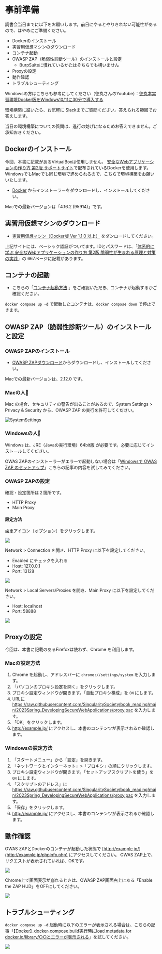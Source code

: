 # 事前準備

読書会当日までに以下をお願いします。前日にやるとやりきれない可能性があるので、はやめにご準備ください。

- Dockerのインストール
- 実習用仮想マシンのダウンロード
- コンテナ起動
- OWASP ZAP（脆弱性診断ツール）のインストールと設定
  - BurpSuiteに慣れているかたはそちらでも構いません
- Proxyの設定
- 動作確認
- トラブルシューティング

Windowsの方はこちらも参考にしてください（徳丸さんのYoutube）：[徳丸本実習環境Docker版をWindows10/11に30分で導入する](https://youtu.be/07k-7Q2xGzY)

環境構築に躓いたら、お気軽に Slackまでご質問ください。答えられる範囲でお答えします。

当日の環境構築についての質問は、進行の妨げになるためお答えできません。ご承知おきください。

## Dockerのインストール

今回、本書に記載があるVirtualBoxは使用しません。
[安全なWebアプリケーションの作り方 第2版 サポートサイト](https://wasbook.org)で配布されているDockerを使用します。WindowsでもMacでも同じ環境で進められるので、こちらで環境構築をお願いいたします。

- [Docker](https://www.docker.com) からインストーラーをダウンロードし、インストールしてください。

Macでの最新バージョンは「4.16.2 (95914)」です。

## 実習用仮想マシンのダウンロード

- [実習用仮想マシン（Docker版 Ver 1.1.0 以上）](https://wasbook.org/download/wasbook-docker.zip) をダンロードしてください。

上記サイトには、ベーシック認証がついてます。IDとパスワードは、「[体系的に学ぶ 安全なWebアプリケーションの作り方 第2版 脆弱性が生まれる原理と対策の実践](https://amazon.co.jp/dp/4797393165/ref=nosim?tag=singularityso-22)」の 667ページに記載があります。

## コンテナの起動

- こちらの「[コンテナ起動方法](https://wasbook.org/wasbook-docker.html) 」をご確認いただき、コンテナが起動するかご確認ください。

`docker compose up -d` で起動したコンテナは、`docker compose down` で停止できます。

## OWASP ZAP（脆弱性診断ツール）のインストールと設定

### OWASP ZAPのインストール

- [OWASP ZAPダウンロード](https://www.zaproxy.org/download/)からダウンロードし、インストールしてください。

Macでの最新バージョンは、2.12.0 です。

### Macの人🍎

Mac の場合、セキュリティの警告が出ることがあるので、System Settings > Privacy & Security から、OWASP ZAP の実行を許可してください。

![SystemSettings](./img/preparation_owaspzap.png)

### Windowsの人🤚

Windows は、JRE（Javaの実行環境）64bit版 が必要です。必要に応じてインストールしてください。

OWAS ZAPのインストーラーがエラーで起動しない場合は「[Windowsで OWAS ZAP のセットアップ](https://zenn.dev/singularity/articles/d9a555238061e9)」こちらの記事の内容を試してみてください。

### OWASP ZAPの設定

確認・設定箇所は２箇所です。
- HTTP Proxy
- Main Proxy

#### 設定方法

歯車アイコン（オプション）をクリックします。

![](./img/preparation_owaszap_option.png)

Network > Connection を開き、HTTP Proxy に以下を設定してください。

- Enabled にチェックを入れる
- Host: 127.0.0.1
- Port: 13128

![](./img/preparation_owaszap_httpproxy.png)

Network > Local Servers/Proxies を開き、Main Proxy に以下を設定してください。

- Host: localhost
- Port: 58888

![](./img/preparation_owaszap_setting.png)

## Proxyの設定

今回は、本書に記載のあるFirefoxは使わず、Chrome を利用します。

### Macの設定方法

1. Chrome を起動し、アドレスバーに `chrome://settings/system` を入力します。
2. 「パソコンのプロキシ設定を開く」をクリックします。
3. プロキシ設定ウィンドウが開きます。「自動プロキシ構成」を `ON` にします。
4. URLに https://raw.githubusercontent.com/SingularitySociety/book_reading/main/2023Spring_DevelopingSecureWebApplications/proxy.pac を入力します。
5. 「OK」をクリックします。
6. http://example.jp/ にアクセスし、本書のコンテンツが表示されるか確認します。

### Windowsの設定方法

1. 「スタートメニュー」から「設定」を開きます。
2. 「ネットワークとインターネット」>「プロキシ」の順にクリックします。
3. プロキシ設定ウィンドウが開きます。「セットアップスクリプトを使う」を `ON` にします。
4. 「スクリプトのアドレス」に https://raw.githubusercontent.com/SingularitySociety/book_reading/main/2023Spring_DevelopingSecureWebApplications/proxy.pac を入力します。
5. 「保存」をクリックします。
6. http://example.jp/ にアクセスし、本書のコンテンツが表示されるか確認します。

## 動作確認

OWAS ZAPとDockerのコンテナが起動した状態で [http://example.jp/](http://example.jp/phpinfo.php) にアクセスしてください。 OWAS ZAP上で、リクエストが表示されていれば、OKです。

![](./img/preparation_owaszap_check.jpg)

Chrome上で画面表示が崩れるときは、OWASP ZAP画面右上にある「Enable the ZAP HUD」をOFFにしてください。

![](./img/preparation_EnabletheZAPHUD.png)

## トラブルシューティング

`docker compose up -d` 起動時に以下のエラーが表示される場合は、こちらの記事「[【Docker】docker-compose build実行時にload metadata for docker.io/library/○○とエラーが表示される](https://qiita.com/so__hei__/items/46bac5698aa36fa456bb)」を試してください。

![](./img/preparation_dockercomposeerr.png)
